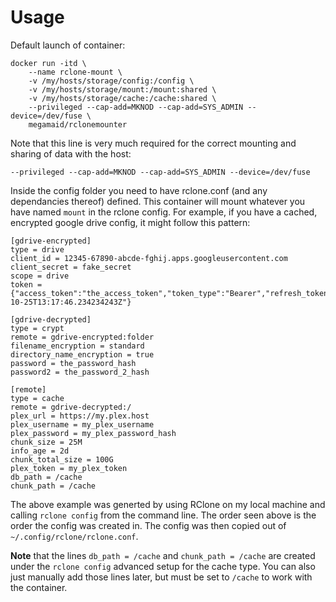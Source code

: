 # Usage

Default launch of container:

```
docker run -itd \
    --name rclone-mount \
    -v /my/hosts/storage/config:/config \
    -v /my/hosts/storage/mount:/mount:shared \
    -v /my/hosts/storage/cache:/cache:shared \
    --privileged --cap-add=MKNOD --cap-add=SYS_ADMIN --device=/dev/fuse \
    megamaid/rclonemounter
```

Note that this line is very much required for the correct mounting and sharing of data with the host:

`--privileged --cap-add=MKNOD --cap-add=SYS_ADMIN --device=/dev/fuse`

Inside the config folder you need to have rclone.conf (and any dependancies thereof) defined. This container will mount whatever you have named `mount` in the rclone config. For example, if you have a cached, encrypted google drive config, it might follow this pattern:

```
[gdrive-encrypted]
type = drive
client_id = 12345-67890-abcde-fghij.apps.googleusercontent.com
client_secret = fake_secret
scope = drive
token = {"access_token":"the_access_token","token_type":"Bearer","refresh_token":"the_refresh_token","expiry":"2019-10-25T13:17:46.234234243Z"}

[gdrive-decrypted]
type = crypt
remote = gdrive-encrypted:folder
filename_encryption = standard
directory_name_encryption = true
password = the_password_hash
password2 = the_password_2_hash

[remote]
type = cache
remote = gdrive-decrypted:/
plex_url = https://my.plex.host
plex_username = my_plex_username
plex_password = my_plex_password_hash
chunk_size = 25M
info_age = 2d
chunk_total_size = 100G
plex_token = my_plex_token
db_path = /cache
chunk_path = /cache
```

The above example was generted by using RClone on my local machine and calling `rclone config` from the command line. The order seen above is the order the config was created in. The config was then copied out of `~/.config/rclone/rclone.conf`.

**Note** that the lines `db_path = /cache` and `chunk_path = /cache` are created under the `rclone config` advanced setup for the cache type. You can also just manually add those lines later, but must be set to `/cache` to work with the container.
